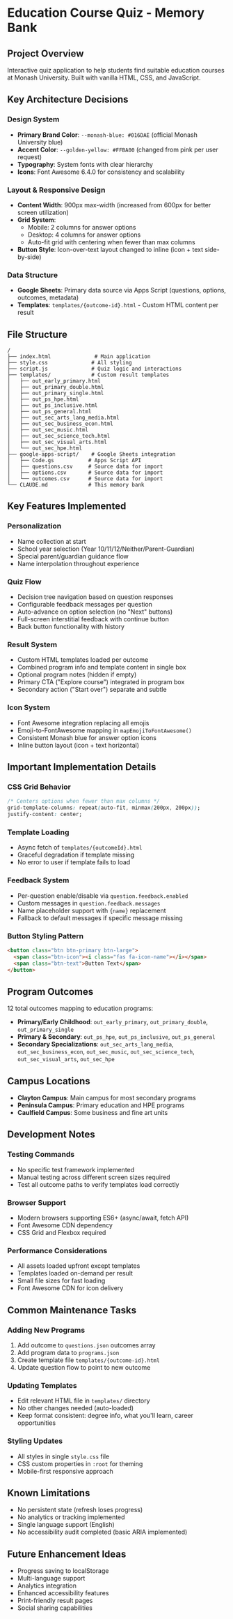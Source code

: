 # Education Course Quiz - Memory Bank

## Project Overview
Interactive quiz application to help students find suitable education courses at Monash University. Built with vanilla HTML, CSS, and JavaScript.

## Key Architecture Decisions

### Design System
- **Primary Brand Color**: `--monash-blue: #016DAE` (official Monash University blue)
- **Accent Color**: `--golden-yellow: #FFBA00` (changed from pink per user request)
- **Typography**: System fonts with clear hierarchy
- **Icons**: Font Awesome 6.4.0 for consistency and scalability

### Layout & Responsive Design
- **Content Width**: 900px max-width (increased from 600px for better screen utilization)
- **Grid System**: 
  - Mobile: 2 columns for answer options
  - Desktop: 4 columns for answer options
  - Auto-fit grid with centering when fewer than max columns
- **Button Style**: Icon-over-text layout changed to inline (icon + text side-by-side)

### Data Structure
- **Google Sheets**: Primary data source via Apps Script (questions, options, outcomes, metadata)
- **Templates**: `templates/{outcome-id}.html` - Custom HTML content per result

## File Structure
```
/
├── index.html              # Main application
├── style.css              # All styling
├── script.js              # Quiz logic and interactions
├── templates/             # Custom result templates
│   ├── out_early_primary.html
│   ├── out_primary_double.html
│   ├── out_primary_single.html
│   ├── out_ps_hpe.html
│   ├── out_ps_inclusive.html
│   ├── out_ps_general.html
│   ├── out_sec_arts_lang_media.html
│   ├── out_sec_business_econ.html
│   ├── out_sec_music.html
│   ├── out_sec_science_tech.html
│   ├── out_sec_visual_arts.html
│   └── out_sec_hpe.html
├── google-apps-script/    # Google Sheets integration
│   ├── Code.gs           # Apps Script API
│   ├── questions.csv     # Source data for import
│   ├── options.csv       # Source data for import
│   └── outcomes.csv      # Source data for import
└── CLAUDE.md             # This memory bank
```

## Key Features Implemented

### Personalization
- Name collection at start
- School year selection (Year 10/11/12/Neither/Parent-Guardian)
- Special parent/guardian guidance flow
- Name interpolation throughout experience

### Quiz Flow
- Decision tree navigation based on question responses
- Configurable feedback messages per question
- Auto-advance on option selection (no "Next" buttons)
- Full-screen interstitial feedback with continue button
- Back button functionality with history

### Result System
- Custom HTML templates loaded per outcome
- Combined program info and template content in single box
- Optional program notes (hidden if empty)
- Primary CTA ("Explore course") integrated in program box
- Secondary action ("Start over") separate and subtle

### Icon System
- Font Awesome integration replacing all emojis
- Emoji-to-FontAwesome mapping in `mapEmojiToFontAwesome()`
- Consistent Monash blue for answer option icons
- Inline button layout (icon + text horizontal)

## Important Implementation Details

### CSS Grid Behavior
```css
/* Centers options when fewer than max columns */
grid-template-columns: repeat(auto-fit, minmax(200px, 200px));
justify-content: center;
```

### Template Loading
- Async fetch of `templates/{outcomeId}.html`
- Graceful degradation if template missing
- No error to user if template fails to load

### Feedback System
- Per-question enable/disable via `question.feedback.enabled`
- Custom messages in `question.feedback.messages`
- Name placeholder support with `{name}` replacement
- Fallback to default messages if specific message missing

### Button Styling Pattern
```html
<button class="btn btn-primary btn-large">
  <span class="btn-icon"><i class="fas fa-icon-name"></i></span>
  <span class="btn-text">Button Text</span>
</button>
```

## Program Outcomes
12 total outcomes mapping to education programs:
- **Primary/Early Childhood**: `out_early_primary`, `out_primary_double`, `out_primary_single`
- **Primary & Secondary**: `out_ps_hpe`, `out_ps_inclusive`, `out_ps_general`  
- **Secondary Specializations**: `out_sec_arts_lang_media`, `out_sec_business_econ`, `out_sec_music`, `out_sec_science_tech`, `out_sec_visual_arts`, `out_sec_hpe`

## Campus Locations
- **Clayton Campus**: Main campus for most secondary programs
- **Peninsula Campus**: Primary education and HPE programs
- **Caulfield Campus**: Some business and fine art units

## Development Notes

### Testing Commands
- No specific test framework implemented
- Manual testing across different screen sizes required
- Test all outcome paths to verify templates load correctly

### Browser Support
- Modern browsers supporting ES6+ (async/await, fetch API)
- Font Awesome CDN dependency
- CSS Grid and Flexbox required

### Performance Considerations
- All assets loaded upfront except templates
- Templates loaded on-demand per result
- Small file sizes for fast loading
- Font Awesome CDN for icon delivery

## Common Maintenance Tasks

### Adding New Programs
1. Add outcome to `questions.json` outcomes array
2. Add program data to `programs.json`
3. Create template file `templates/{outcome-id}.html`
4. Update question flow to point to new outcome

### Updating Templates
- Edit relevant HTML file in `templates/` directory
- No other changes needed (auto-loaded)
- Keep format consistent: degree info, what you'll learn, career opportunities

### Styling Updates
- All styles in single `style.css` file
- CSS custom properties in `:root` for theming
- Mobile-first responsive approach

## Known Limitations
- No persistent state (refresh loses progress)
- No analytics or tracking implemented
- Single language support (English)
- No accessibility audit completed (basic ARIA implemented)

## Future Enhancement Ideas
- Progress saving to localStorage
- Multi-language support
- Analytics integration
- Enhanced accessibility features
- Print-friendly result pages
- Social sharing capabilities